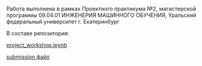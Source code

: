Работа выполнена в рамках Проектного практикума №2, магистерской программы 09.04.01 ИНЖЕНЕРИЯ МАШИННОГО ОБУЧЕНИЯ,
Уральский федеральный университет г. Екатеринбург

В составе репозитория:

[project_workshop.ipynb](https://github.com/URFU-2022-machine-learning-engineering/project_workshop/blob/main/project_workshop.ipynb)

[submission файл](https://github.com/URFU-2022-machine-learning-engineering/project_workshop/tree/main/data)